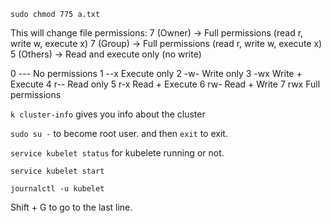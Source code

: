 `sudo chmod 775 a.txt`

This will change file permissions:
7 (Owner) → Full permissions (read r, write w, execute x)
7 (Group) → Full permissions (read r, write w, execute x)
5 (Others) → Read and execute only (no write)

0	---	No permissions
1	--x	Execute only
2	-w-	Write only
3	-wx	Write + Execute
4	r--	Read only
5	r-x	Read + Execute
6	rw-	Read + Write
7	rwx Full permissions

`k cluster-info` gives you info about the cluster

`sudo su -` to become root user. and then `exit` to exit.

`service kubelet status` for kubelete running or not.

`service kubelet start`

`journalctl -u kubelet`

Shift + G to go to the last line.
